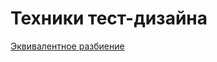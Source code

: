 # Техники тест-дизайна
[Эквивалентное разбиение](https://docs.google.com/spreadsheets/d/1wrNobpE6cw-2n2KSRMa8pO67OHEjQzBJs3RMImjRP8c/edit?usp=sharing)
